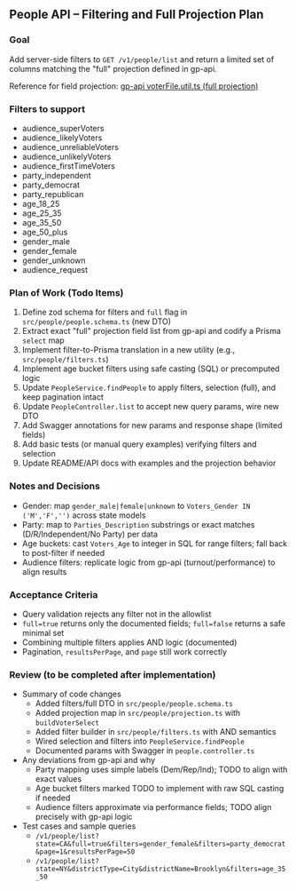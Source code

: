 ## People API – Filtering and Full Projection Plan

### Goal

Add server-side filters to `GET /v1/people/list` and return a limited set of columns matching the "full" projection defined in gp-api.

Reference for field projection: [gp-api voterFile.util.ts (full projection)](https://github.com/thegoodparty/gp-api/blob/8a59b206fec95d69d231289bfbb8c8054ffefbdd/src/voters/voterFile/util/voterFile.util.ts#L69-L148)

### Filters to support

- audience_superVoters
- audience_likelyVoters
- audience_unreliableVoters
- audience_unlikelyVoters
- audience_firstTimeVoters
- party_independent
- party_democrat
- party_republican
- age_18_25
- age_25_35
- age_35_50
- age_50_plus
- gender_male
- gender_female
- gender_unknown
- audience_request

### Plan of Work (Todo Items)

1. Define zod schema for filters and `full` flag in `src/people/people.schema.ts` (new DTO)
2. Extract exact "full" projection field list from gp-api and codify a Prisma `select` map
3. Implement filter-to-Prisma translation in a new utility (e.g., `src/people/filters.ts`)
4. Implement age bucket filters using safe casting (SQL) or precomputed logic
5. Update `PeopleService.findPeople` to apply filters, selection (full), and keep pagination intact
6. Update `PeopleController.list` to accept new query params, wire new DTO
7. Add Swagger annotations for new params and response shape (limited fields)
8. Add basic tests (or manual query examples) verifying filters and selection
9. Update README/API docs with examples and the projection behavior

### Notes and Decisions

- Gender: map `gender_male|female|unknown` to `Voters_Gender IN ('M','F','')` across state models
- Party: map to `Parties_Description` substrings or exact matches (D/R/Independent/No Party) per data
- Age buckets: cast `Voters_Age` to integer in SQL for range filters; fall back to post-filter if needed
- Audience filters: replicate logic from gp-api (turnout/performance) to align results

### Acceptance Criteria

- Query validation rejects any filter not in the allowlist
- `full=true` returns only the documented fields; `full=false` returns a safe minimal set
- Combining multiple filters applies AND logic (documented)
- Pagination, `resultsPerPage`, and `page` still work correctly

### Review (to be completed after implementation)

- Summary of code changes
  - Added filters/full DTO in `src/people/people.schema.ts`
  - Added projection map in `src/people/projection.ts` with `buildVoterSelect`
  - Added filter builder in `src/people/filters.ts` with AND semantics
  - Wired selection and filters into `PeopleService.findPeople`
  - Documented params with Swagger in `people.controller.ts`
- Any deviations from gp-api and why
  - Party mapping uses simple labels (Dem/Rep/Ind); TODO to align with exact values
  - Age bucket filters marked TODO to implement with raw SQL casting if needed
  - Audience filters approximate via performance fields; TODO align precisely with gp-api logic
- Test cases and sample queries
  - `/v1/people/list?state=CA&full=true&filters=gender_female&filters=party_democrat&page=1&resultsPerPage=50`
  - `/v1/people/list?state=NY&districtType=City&districtName=Brooklyn&filters=age_35_50`
